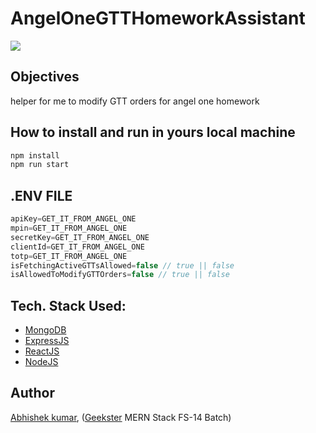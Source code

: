 # AngelOneGTTHomeworkAssistant
![](thumbnail.png)

## Objectives
helper for me to modify GTT orders for angel one homework

## How to install and run in yours local machine
```bash
npm install
npm run start
```

## .ENV FILE
```javascript
apiKey=GET_IT_FROM_ANGEL_ONE
mpin=GET_IT_FROM_ANGEL_ONE
secretKey=GET_IT_FROM_ANGEL_ONE
clientId=GET_IT_FROM_ANGEL_ONE
totp=GET_IT_FROM_ANGEL_ONE
isFetchingActiveGTTsAllowed=false // true || false
isAllowedToModifyGTTOrders=false // true || false
```




## Tech. Stack Used:
+ [MongoDB](https://www.mongodb.com/) 
+ [ExpressJS](https://expressjs.com/) 
+ [ReactJS](https://react.dev/) 
+ [NodeJS](https://nodejs.org/en/) 

## Author
[Abhishek kumar](https://www.linkedin.com/in/alex21c/), ([Geekster](https://geekster.in/) MERN Stack FS-14 Batch)


